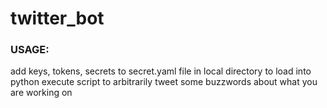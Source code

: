 # twitter_bot

### USAGE:

add keys, tokens, secrets to secret.yaml file in local directory to load into python
execute script to arbitrarily tweet some buzzwords about what you are working on
